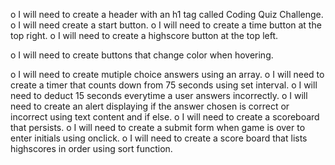 <!-- HTML -->
o I will need to create a header with an h1 tag called Coding Quiz Challenge.
o I will need create a start button. o I will need to create a time button at the top right.
o I will need to create a highscore button at the top left.

<!-- CSS -->
o I will need to create buttons that change color when hovering.

<!-- JAVASCRIPT -->
o I will need to create mutiple choice answers using an array.
o I will need to create a timer that counts down from 75 seconds using set interval.
o I will need to deduct 15 seconds everytime a user answers incorrectly.
o I will need to create an alert displaying if the answer chosen is correct or incorrect using text content and if else.
o I will need to create a scoreboard that persists.
o I will need to create a submit form when game is over to enter initials using onclick.
o I will need to create a score board that lists highscores in order using sort function.